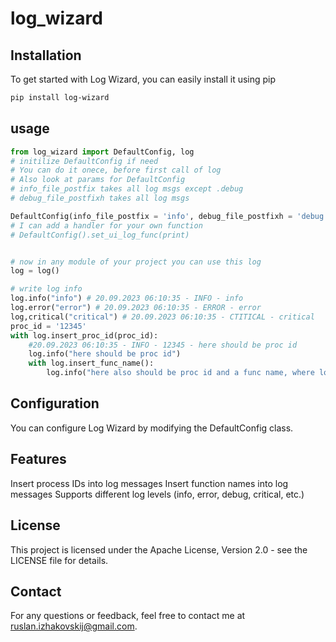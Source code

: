 # log_wizard

## Installation
To get started with Log Wizard, you can easily install it using pip
```bash
pip install log-wizard
```

## usage
```python
from log_wizard import DefaultConfig, log
# initilize DefaultConfig if need
# You can do it onece, before first call of log
# Also look at params for DefaultConfig
# info_file_postfix takes all log msgs except .debug
# debug_file_postfixh takes all log msgs

DefaultConfig(info_file_postfix = 'info', debug_file_postfixh = 'debug')
# I can add a handler for your own function
# DefaultConfig().set_ui_log_func(print)


# now in any module of your project you can use this log
log = log()

# write log info
log.info("info") # 20.09.2023 06:10:35 - INFO - info
log.error("error") # 20.09.2023 06:10:35 - ERROR - error
log,critical("critical") # 20.09.2023 06:10:35 - CTITICAL - critical
proc_id = '12345'
with log.insert_proc_id(proc_id):
    #20.09.2023 06:10:35 - INFO - 12345 - here should be proc id
    log.info("here should be proc id")
    with log.insert_func_name():
        log.info("here also should be proc id and a func name, where log was called")
```

## Configuration
You can configure Log Wizard by modifying the DefaultConfig class.

## Features
Insert process IDs into log messages
Insert function names into log messages
Supports different log levels (info, error, debug, critical, etc.)

## License
This project is licensed under the Apache License, Version 2.0 - see the LICENSE file for details.

## Contact
For any questions or feedback, feel free to contact me at ruslan.izhakovskij@gmail.com.
